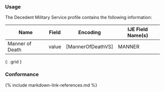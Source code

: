 ### Usage

The Decedent Military Service profile contains the following information:


| **Name** |  **Field**   | **Encoding** |  **IJE Field Name(s)**  |
| ---------| ------------ | ------------ | ----------------------- |
| Manner of Death   | value  | [MannerOfDeathVS]  | MANNER  |
{: .grid }


### Conformance

{% include markdown-link-references.md %}
